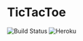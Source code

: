 # TicTacToe

![Build Status](https://travis-ci.org/resorver-dogs/TicTacToe.svg?branch=master) ![Heroku](https://heroku-badge.herokuapp.com/?app=resorver-dogs)
